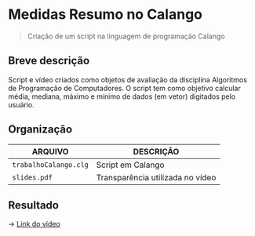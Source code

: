 # Medidas Resumo no Calango
> Criação de um script na linguagem de programação Calango

## Breve descrição
Script e vídeo criados como objetos de avaliação da disciplina Algoritmos de Programação de Computadores. O script tem como objetivo calcular média, mediana, máximo e mínimo de dados (em vetor) digitados pelo usuário.

## Organização
| ARQUIVO        | DESCRIÇÃO |
|----------------|-----------|
|`trabalhoCalango.clg`     | Script em Calango |
|`slides.pdf`     | Transparência utilizada no vídeo |

## Resultado

-> [Link do vídeo](https://youtu.be/ZwpufYaRnfs) 
